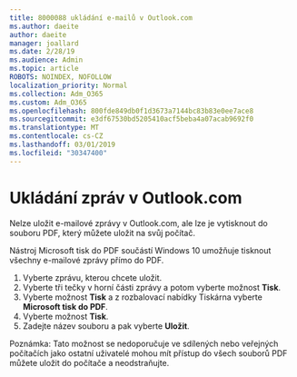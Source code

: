 ```yaml
---
title: 8000088 ukládání e-mailů v Outlook.com
ms.author: daeite
author: daeite
manager: joallard
ms.date: 2/28/19
ms.audience: Admin
ms.topic: article
ROBOTS: NOINDEX, NOFOLLOW
localization_priority: Normal
ms.collection: Adm_O365
ms.custom: Adm_O365
ms.openlocfilehash: 800fde849db0f1d3673a7144bc83b83e0ee7ace8
ms.sourcegitcommit: e3df67530bd5205410acf5beba4a07acab9692f0
ms.translationtype: MT
ms.contentlocale: cs-CZ
ms.lasthandoff: 03/01/2019
ms.locfileid: "30347400"
---
```

# <a name="saving-messages-in-outlookcom"></a>Ukládání zpráv v Outlook.com

Nelze uložit e-mailové zprávy v Outlook.com, ale lze je vytisknout do souboru PDF, který můžete uložit na svůj počítač.

Nástroj Microsoft tisk do PDF součástí Windows 10 umožňuje tisknout všechny e-mailové zprávy přímo do PDF.

1. Vyberte zprávu, kterou chcete uložit.
2. Vyberte tři tečky v horní části zprávy a potom vyberte možnost **Tisk**.
3. Vyberte možnost **Tisk** a z rozbalovací nabídky Tiskárna vyberte **Microsoft tisk do PDF**.
4. Vyberte možnost **Tisk**.
5. Zadejte název souboru a pak vyberte **Uložit**.

Poznámka: Tato možnost se nedoporučuje ve sdílených nebo veřejných počítačích jako ostatní uživatelé mohou mít přístup do všech souborů PDF můžete uložit do počítače a neodstraňujte.